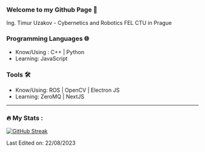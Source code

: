 ### Welcome to my Github Page 👋

Ing. Timur Uzakov - Cybernetics and Robotics FEL CTU in Prague

### Programming Languages 🌐

- Know/Using : C++ | Python
- Learning: JavaScript

### Tools 🛠️

- Know/Using: ROS | OpenCV | Electron JS
- Learning: ZeroMQ | NextJS
  
---

### :fire: My Stats :

[![GitHub Streak](http://github-readme-streak-stats.herokuapp.com?user=uzakotim&theme=light&background=white)](https://git.io/streak-stats)


Last Edited on: 22/08/2023
<!---
uzakotim/uzakotim is a ✨ special ✨ repository because its `README.md` (this file) appears on your GitHub profile.
You can click the Preview link to take a look at your changes.
--->
